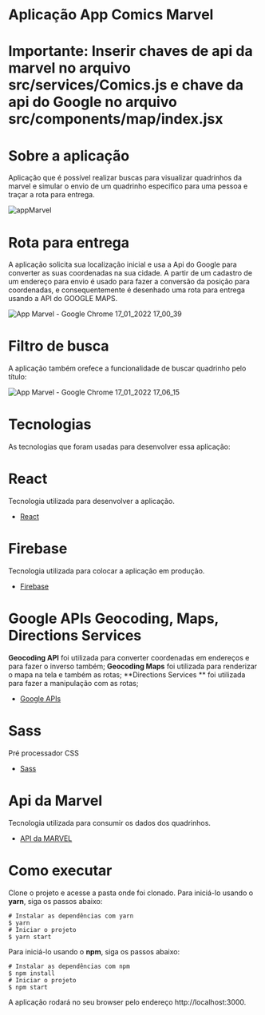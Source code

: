 # Aplicação App Comics Marvel

# Importante: Inserir chaves de api da marvel no arquivo src/services/Comics.js e chave da api do Google no arquivo src/components/map/index.jsx

# Sobre a aplicação
Aplicação que é possível realizar buscas para visualizar quadrinhos da marvel e simular o envio de um quadrinho especifico para uma pessoa e traçar a rota para entrega.

![appMarvel](https://user-images.githubusercontent.com/37816505/149829836-cf2255df-8445-4d2a-be5a-15d06411f279.png)

# Rota para entrega

A aplicação solicita sua localização inicial e usa a Api do Google para converter as suas coordenadas na sua cidade. A partir de um cadastro de um endereço para envio é usado para fazer a conversão da posição para coordenadas, e consequentemente é desenhado uma rota para entrega usando a API do GOOGLE MAPS.

![App Marvel - Google Chrome 17_01_2022 17_00_39](https://user-images.githubusercontent.com/37816505/149830795-7dede629-dadf-4b58-9307-78951924815c.png)

# Filtro de busca

A aplicação também orefece a funcionalidade de buscar quadrinho pelo título:

![App Marvel - Google Chrome 17_01_2022 17_06_15](https://user-images.githubusercontent.com/37816505/149831493-7d7f047a-8077-44d6-8ce8-9bdc2029d372.png)


# Tecnologias

As tecnologias que foram usadas para desenvolver essa aplicação:



# React 
 Tecnologia utilizada para desenvolver a aplicação.
* [React](https://reactjs.org/)

# Firebase 
 Tecnologia utilizada para colocar a aplicação em produção.
* [Firebase](https://firebase.google.com/)

# Google APIs Geocoding, Maps, Directions Services 
 **Geocoding API** foi utilizada para converter coordenadas em endereços e para fazer o inverso também;
 **Geocoding Maps** foi utilizada para renderizar o mapa na tela e também as rotas;
 **Directions Services ** foi utilizada para fazer a manipulação com as rotas;

* [Google APIs](https://www.googleadservices.com/pagead/aclk?sa=L&ai=DChcSEwiGqM_9zbn1AhWSC5EKHTGVDBsYABAAGgJjZQ&ei=Ys_lYbOKGMWZ4-EP6u-v0AY&ohost=www.google.com&cid=CAESQeD2FjYWn4zouChqzee1vT89SccgWkbQ6np88W7Qh-eSnFd-XKe1i_cbB-Gp50Tg5JFpFgvyxbD9lN5HVUsHzLVt&sig=AOD64_2iyaA2N4jzuZt96Koca-t3G9bFCA&q&sqi=2&adurl&ved=2ahUKEwizw7z9zbn1AhXFzDgGHer3C2oQ0Qx6BAgDEAE)

 # Sass
 Pré processador CSS
* [Sass](https://sass-lang.com/)

# Api da Marvel
Tecnologia utilizada para consumir os dados dos quadrinhos.
* [API da MARVEL](https://developer.marvel.com/)


# Como executar
Clone o projeto e acesse a pasta onde foi clonado.
Para iniciá-lo usando o **yarn**, siga os passos abaixo:

```
# Instalar as dependências com yarn 
$ yarn
# Iniciar o projeto
$ yarn start
```

Para iniciá-lo usando o **npm**, siga os passos abaixo:

```
# Instalar as dependências com npm 
$ npm install
# Iniciar o projeto
$ npm start
```
A aplicação rodará no seu browser pelo endereço http://localhost:3000.


